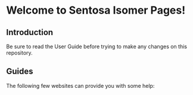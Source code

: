 # Welcome to Sentosa Isomer Pages!

## Introduction

Be sure to read the User Guide before trying to make any changes on this repository.

## Guides

The following few websites can provide you with some help:
